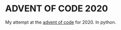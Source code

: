 # ADVENT OF CODE 2020
My attempt at the [advent of code](https://adventofcode.com/) for 2020. In python.

